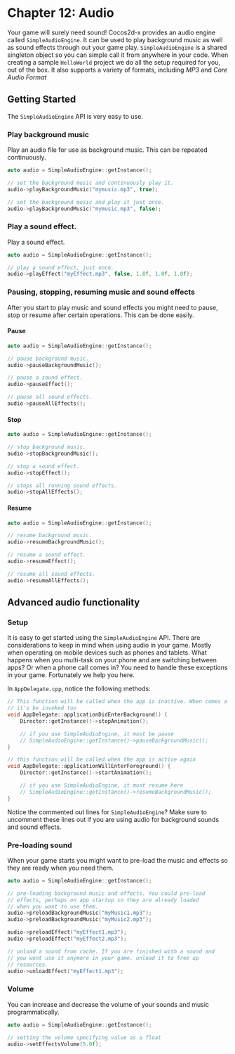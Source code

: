 # Chapter 12: Audio

Your game will surely need sound! Cocos2d-x provides an audio engine called
`SimpleAudioEngine`. It can be used to play background
music as well as sound effects through out your game play. `SimpleAudioEngine`
is a shared singleton object so you can simple call it from anywhere in your code.
When creating a sample `HelloWorld` project we do all the setup required for you,
out of the box. It also supports a variety of formats, including *MP3*
and *Core Audio Format*

## Getting Started
The `SimpleAudioEngine` API is very easy to use.

### Play background music
Play an audio file for use as background music. This can be repeated
continuously.
```cpp
auto audio = SimpleAudioEngine::getInstance();

// set the background music and continuously play it.
audio->playBackgroundMusic("mymusic.mp3", true);

// set the background music and play it just once.
audio->playBackgroundMusic("mymusic.mp3", false);
```

### Play a sound effect.
Play a sound effect.
```cpp
auto audio = SimpleAudioEngine::getInstance();

// play a sound effect, just once.
audio->playEffect("myEffect.mp3", false, 1.0f, 1.0f, 1.0f);
```

### Pausing, stopping, resuming music and sound effects
After you start to play music and sound effects you might need to pause,
stop or resume after certain operations. This can be done easily.

#### Pause
```cpp
auto audio = SimpleAudioEngine::getInstance();

// pause background music.
audio->pauseBackgroundMusic();

// pause a sound effect.
audio->pauseEffect();

// pause all sound effects.
audio->pauseAllEffects();
```
#### Stop
```cpp
auto audio = SimpleAudioEngine::getInstance();

// stop background music.
audio->stopBackgroundMusic();

// stop a sound effect.
audio->stopEffect();

// stops all running sound effects.
audio->stopAllEffects();
```
#### Resume
```cpp
auto audio = SimpleAudioEngine::getInstance();

// resume background music.
audio->resumeBackgroundMusic();

// resume a sound effect.
audio->resumeEffect();

// resume all sound effects.
audio->resumeAllEffects();
```

## Advanced audio functionality

### Setup
It is easy to get started using the `SimpleAudioEngine` API. There are
considerations to keep in mind when using audio in your game. Mostly
when operating on mobile devices such as phones and tablets. What happens when
you multi-task on your phone and are switching between apps? Or when a phone
call comes in? You need to handle these exceptions in your game. Fortunately we
help you here.

In `AppDelegate.cpp`, notice the following methods:
```cpp
// This function will be called when the app is inactive. When comes a phone call,
// it's be invoked too
void AppDelegate::applicationDidEnterBackground() {
    Director::getInstance()->stopAnimation();

    // if you use SimpleAudioEngine, it must be pause
    // SimpleAudioEngine::getInstance()->pauseBackgroundMusic();
}

// this function will be called when the app is active again
void AppDelegate::applicationWillEnterForeground() {
    Director::getInstance()->startAnimation();

    // if you use SimpleAudioEngine, it must resume here
    // SimpleAudioEngine::getInstance()->resumeBackgroundMusic();
}
```

Notice the commented out lines for `SimpleAudioEngine`? Make sure to uncomment these
lines out if you are using audio for background sounds and sound effects.

### Pre-loading sound
When your game starts you might want to pre-load the music and effects so they
are ready when you need them.
```cpp
auto audio = SimpleAudioEngine::getInstance();

// pre-loading background music and effects. You could pre-load
// effects, perhaps on app startup so they are already loaded
// when you want to use them.
audio->preloadBackgroundMusic("myMusic1.mp3");
audio->preloadBackgroundMusic("myMusic2.mp3");

audio->preloadEffect("myEffect1.mp3");
audio->preloadEffect("myEffect2.mp3");

// unload a sound from cache. If you are finished with a sound and
// you wont use it anymore in your game. unload it to free up
// resources.
audio->unloadEffect("myEffect1.mp3");
```

### Volume
You can increase and decrease the volume of your sounds and music programmatically.
```cpp
auto audio = SimpleAudioEngine::getInstance();

// setting the volume specifying value as a float
audio->setEffectsVolume(5.0f);
```
